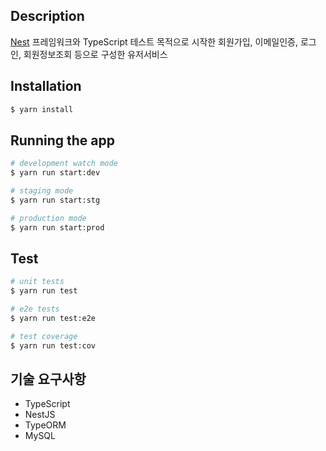 ## Description

[Nest](https://github.com/nestjs/nest) 프레임워크와 TypeScript 테스트 목적으로 시작한 회원가입, 이메일인증, 로그인, 회원정보조회 등으로 구성한 유저서비스

## Installation

```bash
$ yarn install
```

## Running the app

```bash
# development watch mode
$ yarn run start:dev

# staging mode
$ yarn run start:stg

# production mode
$ yarn run start:prod
```

## Test

```bash
# unit tests
$ yarn run test

# e2e tests
$ yarn run test:e2e

# test coverage
$ yarn run test:cov
```
## 기술 요구사항

- TypeScript
- NestJS
- TypeORM
- MySQL